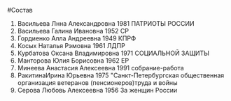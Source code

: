 #Состав
1. Васильева Лнна Александровна 1981 ПАТРИОТЫ РОССИИ
2. Васильева Галина Ивановна 1952 СР
3. Гордиенко Алла Андреевна 1949 КПРФ
4. Косых Наталья Рэмовна 1961 ЛДПР
5. Курбатова Оксана Владимировна 1971 СОЦИАЛЬНОЙ ЗАЩИТЫ
6. Манторова Юлия Борисовна 1962 ЕР
7. Минеева Анастасия Алексеевна 1991 собрание-работа
8. РакитинаИрина Юрьевна 1975 \"Санкт-Петербургская общественная организация ветеранов (пенсионеров)труда и войны
9. Серова Любовь Алексеевна 1956 За женщин России
